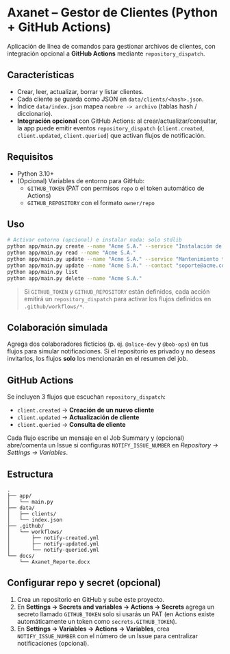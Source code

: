 # Axanet – Gestor de Clientes (Python + GitHub Actions)

Aplicación de línea de comandos para gestionar archivos de clientes, con integración opcional a **GitHub Actions** mediante `repository_dispatch`.

## Características

- Crear, leer, actualizar, borrar y listar clientes.
- Cada cliente se guarda como JSON en `data/clients/<hash>.json`.
- Índice `data/index.json` mapea `nombre -> archivo` (tablas hash / diccionario).
- **Integración opcional** con GitHub Actions: al crear/actualizar/consultar, la app puede emitir eventos `repository_dispatch` (`client.created`, `client.updated`, `client.queried`) que activan flujos de notificación.

## Requisitos

- Python 3.10+
- (Opcional) Variables de entorno para GitHub:
  - `GITHUB_TOKEN` (PAT con permisos `repo` o el token automático de Actions)
  - `GITHUB_REPOSITORY` con el formato `owner/repo`

## Uso

```bash
# Activar entorno (opcional) e instalar nada: solo stdlib
python app/main.py create --name "Acme S.A." --service "Instalación de red" --contact "acme@example.com"
python app/main.py read --name "Acme S.A."
python app/main.py update --name "Acme S.A." --service "Mantenimiento trimestral"
python app/main.py update --name "Acme S.A." --contact "soporte@acme.com"
python app/main.py list
python app/main.py delete --name "Acme S.A."
```

> Si `GITHUB_TOKEN` y `GITHUB_REPOSITORY` están definidos, cada acción emitirá un `repository_dispatch` para activar los flujos definidos en `.github/workflows/*`.

## Colaboración simulada

Agrega dos colaboradores ficticios (p. ej. `@alice-dev` y `@bob-ops`) en tus flujos para simular notificaciones. Si el repositorio es privado y no deseas invitarlos, los flujos **solo** los mencionarán en el resumen del job.

## GitHub Actions

Se incluyen 3 flujos que escuchan `repository_dispatch`:
- `client.created` → **Creación de un nuevo cliente**
- `client.updated` → **Actualización de cliente**
- `client.queried` → **Consulta de cliente**

Cada flujo escribe un mensaje en el Job Summary y (opcional) abre/comenta un Issue si configuras `NOTIFY_ISSUE_NUMBER` en *Repository → Settings → Variables*.

## Estructura

```
.
├── app/
│   └── main.py
├── data/
│   ├── clients/
│   └── index.json
├── .github/
│   └── workflows/
│       ├── notify-created.yml
│       ├── notify-updated.yml
│       └── notify-queried.yml
└── docs/
    └── Axanet_Reporte.docx
```

## Configurar repo y secret (opcional)

1. Crea un repositorio en GitHub y sube este proyecto.
2. En **Settings → Secrets and variables → Actions → Secrets** agrega un secreto llamado `GITHUB_TOKEN` solo si usarás un PAT (en Actions existe automáticamente un token como `secrets.GITHUB_TOKEN`).
3. En **Settings → Variables → Actions → Variables**, crea `NOTIFY_ISSUE_NUMBER` con el número de un Issue para centralizar notificaciones (opcional).

